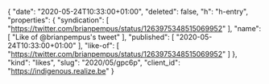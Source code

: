 {
  "date": "2020-05-24T10:33:00+01:00",
  "deleted": false,
  "h": "h-entry",
  "properties": {
    "syndication": [
      "https://twitter.com/brianpempus/status/1263975348515069952"
    ],
    "name": [
      "Like of @brianpempus's tweet"
    ],
    "published": [
      "2020-05-24T10:33:00+01:00"
    ],
    "like-of": [
      "https://twitter.com/brianpempus/status/1263975348515069952"
    ]
  },
  "kind": "likes",
  "slug": "2020/05/gpc6p",
  "client_id": "https://indigenous.realize.be"
}
